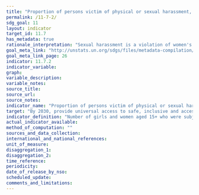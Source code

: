 ```yaml
---
title: "Proportion of persons victim of physical or sexual harassment, by sex, age, disability status and place of occurrence, in the previous 12 months"
permalink: /11-7-2/
sdg_goal: 11
layout: indicator
target_id: 11.7
has_metadata: true
rationale_interpretation: "Sexual harassment is a violation of women's human rights and a prohibited form of violence against women in many countries.[4] Sexually harassing conduct causes devastating physical and psychological injuries to a large percentage of women in workplaces around the world. In urban and rural areas, developed or developing countries, women and girls are constantly subjected to these forms of violence on streets, on public transport, in shopping centres and in public parks, in and around schools and workplaces, in public sanitation facilities and water and food distribution sites, or in their own neighborhoods. Such harassment reinforces the subordination of women to men in society, violates women's dignity and creates a health and safety hazard in public spaces. \nIf women and girls are to enjoy a life free from violence, policymakers need to ensure that public spaces are free from any form of violence, including sexual harassment."
goal_meta_link: "http://unstats.un.org/sdgs/files/metadata-compilation/Metadata-Goal-11.pdf"
goal_meta_link_page: 26
indicator: 11.7.2
indicator_variable: 
graph: 
variable_description: 
variable_notes: 
source_title: 
source_url: 
source_notes: 
indicator_name: "Proportion of persons victim of physical or sexual harassment, by sex, age, disability status and place of occurrence, in the previous 12 months"
target: "By 2030, provide universal access to safe, inclusive and accessible, green and public spaces, in particular for women and children, older persons and persons with disabilities."
indicator_definition: "Number of girls and women aged 15+ who were subjected to physical or sexual harassment in the last 12 months, as percentage of all women aged 15+, disaggregated by perpetrator and place of occurrence (of latest episode). Many international bodies, national legislatures and courts have prohibited sexual harassment but there is no agreed universal definition of the term.[1] Most existing studies about sexual harassment are focused on working life or educational environments and measure unwelcome and unwanted sexual acts.[1,2] Because of the lack of universal definition, data for this indicator are not comparable. Currently, comparable data exist only for the 28 European Union countries (see below for more details on existing measures)."
actual_indicator_available: 
method_of_computation: ""
sources_and_data_collection: 
international_and_national_references: 
unit_of_measure: 
disaggregation_1: 
disaggregation_2: 
time_reference: 
periodicity: 
date_of_release_by_nso: 
scheduled_update: 
comments_and_limitations: 
---
```



